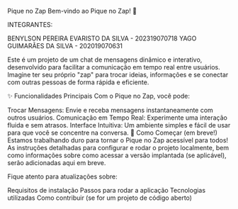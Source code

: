  Pique no Zap
Bem-vindo ao Pique no Zap! 👋

INTEGRANTES:

BENYLSON PEREIRA EVARISTO DA SILVA - 202319070718
YAGO GUIMARÃES DA SILVA - 202019070631

Este é um projeto de um chat de mensagens dinâmico e interativo, desenvolvido para facilitar a comunicação em tempo real entre usuários. Imagine ter seu próprio "zap" para trocar ideias, informações e se conectar com outras pessoas de forma rápida e eficiente.

✨ Funcionalidades Principais
Com o Pique no Zap, você pode:

Trocar Mensagens: Envie e receba mensagens instantaneamente com outros usuários.
Comunicação em Tempo Real: Experimente uma interação fluida e sem atrasos.
Interface Intuitiva: Um ambiente simples e fácil de usar para que você se concentre na conversa.
🚀 Como Começar (em breve!)
Estamos trabalhando duro para tornar o Pique no Zap acessível para todos! As instruções detalhadas para configurar e rodar o projeto localmente, bem como informações sobre como acessar a versão implantada (se aplicável), serão adicionadas aqui em breve.

Fique atento para atualizações sobre:

Requisitos de instalação
Passos para rodar a aplicação
Tecnologias utilizadas
Como contribuir (se for um projeto de código aberto)